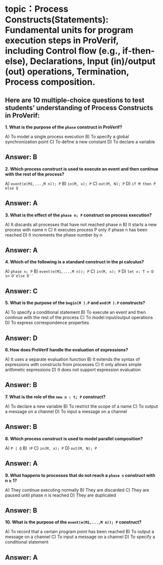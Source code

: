 # topic：Process Constructs(Statements): Fundamental units for program execution steps in ProVerif, including Control flow (e.g., if-then-else), Declarations, Input (in)/output (out) operations, Termination, Process composition.

Here are 10 multiple-choice questions to test students' understanding of Process Constructs in ProVerif:
---
**1. What is the purpose of the `phase` construct in ProVerif?**

A) To model a single process execution
B) To specify a global synchronization point
C) To define a new constant
D) To declare a variable

**Answer:** B
---
**2. Which process construct is used to execute an event and then continue with the rest of the process?**

A) `event(e(M1,...,M n)); P`
B) `in(M, x); P`
C) `out(M, N); P`
D) `if M then P else Q`

**Answer:** A
---
**3. What is the effect of the `phase n; P` construct on process execution?**

A) It discards all processes that have not reached phase n
B) It starts a new process with name n
C) It executes process P only if phase n has been reached
D) It increments the phase number by n

**Answer:** A
---
**4. Which of the following is a standard construct in the pi calculus?**

A) `phase n; P`
B) `event(e(M1,...,M n)); P`
C) `in(M, x); P`
D) `let x: T = D in D′else D′′`

**Answer:** C
---
**5. What is the purpose of the `begin(M ).P` and `end(M ).P` constructs?**

A) To specify a conditional statement
B) To execute an event and then continue with the rest of the process
C) To model input/output operations
D) To express correspondence properties

**Answer:** D
---
**6. How does ProVerif handle the evaluation of expressions?**

A) It uses a separate evaluation function
B) It extends the syntax of expressions with constructs from processes
C) It only allows simple arithmetic expressions
D) It does not support expression evaluation

**Answer:** B
---
**7. What is the role of the `new n : t; P` construct?**

A) To declare a new variable
B) To restrict the scope of a name
C) To output a message on a channel
D) To input a message on a channel

**Answer:** B
---
**8. Which process construct is used to model parallel composition?**

A) `P | Q`
B) `!P`
C) `in(M, x); P`
D) `out(M, N); P`

**Answer:** A
---
**9. What happens to processes that do not reach a `phase n` construct with n ≥ 1?**

A) They continue executing normally
B) They are discarded
C) They are paused until phase n is reached
D) They are duplicated

**Answer:** B
---
**10. What is the purpose of the `event(e(M1,...,M n)); P` construct?**

A) To record that a certain program point has been reached
B) To output a message on a channel
C) To input a message on a channel
D) To specify a conditional statement

**Answer:** A
---